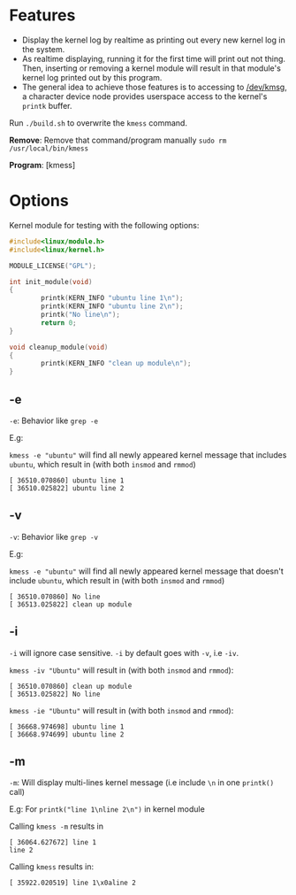 # Features

* Display the kernel log by realtime as printing out every new kernel log in the system. 
* As realtime displaying, running it for the first time will print out not thing. Then, inserting or removing a kernel module will result in that module's kernel log printed out by this program.
* The general idea to achieve those features is to accessing to [/dev/kmsg](https://github.com/TranPhucVinh/Linux-Shell/blob/master/Physical%20layer/Device%20files/dev.md#devkmsg), a character device node provides userspace access to the kernel's ``printk`` buffer.

Run ``./build.sh`` to overwrite the ``kmess`` command.

**Remove**: Remove that command/program manually ``sudo rm /usr/local/bin/kmess``

**Program**: [kmess]

# Options

Kernel module for testing with the following options:

```c
#include<linux/module.h>
#include<linux/kernel.h>

MODULE_LICENSE("GPL");

int init_module(void)
{
        printk(KERN_INFO "ubuntu line 1\n");
		printk(KERN_INFO "ubuntu line 2\n");
		printk("No line\n");
        return 0;
}

void cleanup_module(void)
{
        printk(KERN_INFO "clean up module\n");
}
```

## -e

``-e``: Behavior like ``grep -e``

E.g:

``kmess -e "ubuntu"`` will find all newly appeared kernel message that includes ``ubuntu``, which result in (with both ``insmod`` and ``rmmod``)

```
[ 36510.070860] ubuntu line 1
[ 36510.025822] ubuntu line 2
```

## -v

``-v``: Behavior like ``grep -v``

E.g:

``kmess -e "ubuntu"`` will find all newly appeared kernel message that doesn't include ``ubuntu``, which result in (with both ``insmod`` and ``rmmod``)

```
[ 36510.070860] No line
[ 36513.025822] clean up module
```

## -i

``-i`` will ignore case sensitive. ``-i`` by default goes with ``-v``, i.e ``-iv``.

``kmess -iv "Ubuntu"`` will result in (with both ``insmod`` and ``rmmod``):

```
[ 36510.070860] clean up module
[ 36513.025822] No line
```

``kmess -ie "Ubuntu"`` will result in (with both ``insmod`` and ``rmmod``):

```
[ 36668.974698] ubuntu line 1
[ 36668.974699] ubuntu line 2
```
## -m

``-m``: Will display multi-lines kernel message (i.e include ``\n`` in one ``printk()`` call)

E.g: For ``printk("line 1\nline 2\n")`` in kernel module

Calling ``kmess -m`` results in

```
[ 36064.627672] line 1
line 2
```

Calling ``kmess`` results in:

```
[ 35922.020519] line 1\x0aline 2
```
